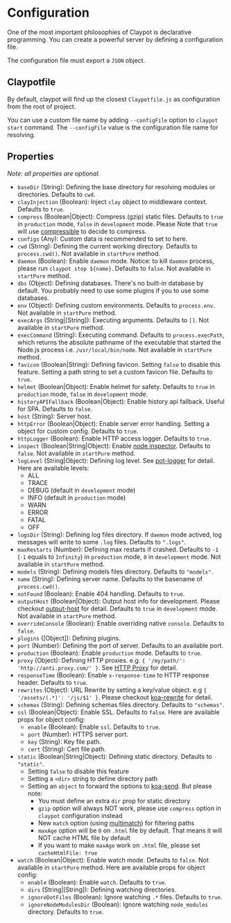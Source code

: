 # Configuration

One of the most important philosophies of Claypot is declarative programming. You can create a powerful server by defining a configuration file.

The configuration file must export a `JSON` object.

## Claypotfile

By default, claypot will find up the closest `Claypotfile.js` as configuration from the root of project.

You can use a custom file name by adding `--configFile` option to `claypot start` command. The `--configFile` value is the configuration file name for resolving.

## Properties

_Note: all properties are optional._

- `baseDir` (String): Defining the base directory for resolving modules or directories. Defaults to `cwd`.
- `clayInjection` (Boolean): Inject `clay` object to middleware context. Defaults to `true`.
- `compress` (Boolean|Object): Compress (gzip) static files. Defaults to `true` in `production` mode, `false` in `development` mode. Please Note that `true` will use [compressible](https://github.com/jshttp/compressible) to decide to compress.
- `configs` (Any): Custom data is recommended to set to here.
- `cwd` (String): Defining the current working directory. Defaults to `process.cwd()`. Not available in `startPure` method.
- `daemon` (Boolean): Enable `daemon` mode. Notice: to kill `daemon` process, please run `claypot stop ${name}`. Defaults to `false`. Not available in `startPure` method.
- `dbs` (Object): Defining databases. There's no built-in database by default. You probably need to use some plugins if you to use some databases.
- `env` (Object): Defining custom environments. Defaults to `process.env`. Not available in `startPure` method.
- `execArgs` (String|[String]): Executing arguments. Defaults to `[]`. Not available in `startPure` method.
- `execCommand` (String): Executing command. Defaults to `process.execPath`, which returns the absolute pathname of the executable that started the Node.js process i.e. `/usr/local/bin/node`. Not available in `startPure` method.
- `favicon` (Boolean|String): Defining favicon. Setting `false` to disable this feature. Setting a path string to set a custom favicon file. Defaults to `true`.
- `helmet` (Boolean|Object): Enable helmet for safety. Defaults to `true` in `production` mode, `false` in `development` mode.
- `historyAPIFallback` (Boolean|Object): Enable history api fallback. Useful for SPA. Defaults to `false`.
- `host` (String): Server host.
- `httpError` (Boolean|Object): Enable server error handling. Setting a object for custom config. Defaults to `true`.
- `httpLogger` (Boolean): Enable HTTP access logger. Defaults to `true`.
- `inspect` (Boolean|String|Object): Enable [node inspector](https://nodejs.org/api/cli.html#cli_inspect_host_port). Defaults to `false`. Not available in `startPure` method.
- `logLevel` (String|Object): Defining log level. See [pot-logger](https://github.com/cantonjs/pot-logger) for detail. Here are available levels:
  - ALL
  - TRACE
  - DEBUG (default in `development` mode)
  - INFO (default in `production` mode)
  - WARN
  - ERROR
  - FATAL
  - OFF
- `logsDir` (String): Defining log files directory. If `daemon` mode actived, log messages will write to some `.log` files. Defaults to `".logs"`.
- `maxRestarts` (Number): Defining max restarts if crashed. Defaults to `-1` (`-1` equals to `Infinity`) in `production` mode, `0` in `development` mode. Not available in `startPure` method.
- `models` (String): Defining models files directory. Defaults to `"models"`.
- `name` (String): Defining server name. Defaults to the basename of `process.cwd()`.
- `notFound` (Boolean): Enable 404 handling. Defaults to `true`.
- `outputHost` (Boolean|Object): Output host info for development. Please checkout [output-host](https://github.com/die-welle/output-host) for detail. Defaults to `true` in `development` mode. Not available in `startPure` method.
- `overrideConsole` (Boolean): Enable overriding native `console`. Defaults to `false`.
- `plugins` ([Object]): Defining plugins.
- `port` (Number): Defining the port of server. Defaults to an available port.
- `production` (Boolean): Enable `production` mode. Defaults to `true`.
- `proxy` (Object): Defining HTTP proxies. e.g. `{ '/my/path/': 'http://anti.proxy.com/' }`. See [HTTP Proxy](/guides/http_proxy.md) for detail.
- `responseTime` (Boolean): Enable `x-response-time` to HTTP response header. Defaults to `true`.
- `rewrites` (Object): URL Rewrite by setting a key/value object. e.g `{ '/assets/(.*)': '/js/$1' }`. Please checkout [koa-rewrite](https://github.com/koajs/rewrite) for detail.
- `schemas` (String): Defining schemas files directory. Defaults to `"schemas"`.
- `ssl` (Boolean|Object): Enable SSL. Defaults to `false`. Here are available props for object config:
  - `enable` (Boolean): Enable `ssl`. Defaults to `true`.
  - `port` (Number): HTTPS server port.
  - `key` (String): Key file path.
  - `cert` (String): Cert file path.
- `static` (Boolean|String|Object): Defining static directory. Defaults to `"static"`.
  - Setting `false` to disable this feature
  - Setting a `<dir>` string to define directory path
  - Setting an `object` to forward the options to [koa-send](https://github.com/koajs/send). But please note:
    - You must define an extra `dir` prop for static directory
    - `gzip` option will always NOT work, please use `compress` option in `claypot` configuration instead
    - New `match` option (using [multimatch](https://github.com/sindresorhus/multimatch)) for filtering paths
    - `maxAge` option will be `0` on `.html` file by default. That means it will NOT cache HTML file by default
    - If you want to make `maxAge` work on `.html` file, please set `cacheHtmlFile: true`
- `watch` (Boolean|Object): Enable watch mode. Defaults to `false`. Not available in `startPure` method. Here are available props for object config:
  - `enable` (Boolean): Enable `watch`. Defaults to `true`.
  - `dirs` (String|[String]): Defining watching directories.
  - `ignoreDotFiles` (Boolean): Ignore watching `.*` files. Defaults to `true`.
  - `ignoreNodeModulesDir` (Boolean): Ignore watching `node_modules` directory. Defaults to `true`.
